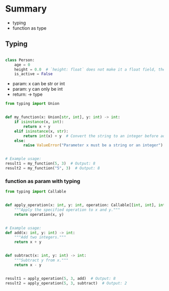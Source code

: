 # Summary

* typing
* function as type

## Typing

```python

class Person:
    age = 0
    height = 0.0  # `height: float` does not make it a float field, the only way for python to know the type is by forcing a value into a field 
    is_active = False
```

* param: x can be str or int
* param: y can only be int
* return: -> type

```python
from typing import Union


def my_function(x: Union[str, int], y: int) -> int:
    if isinstance(x, int):
        return x + y
    elif isinstance(x, str):
        return int(x) + y  # Convert the string to an integer before adding y
    else:
        raise ValueError("Parameter x must be a string or an integer")


# Example usage:
result1 = my_function(5, 3)  # Output: 8
result2 = my_function("5", 3)  # Output: 8

```

### function as param with typing

```python
from typing import Callable


def apply_operation(x: int, y: int, operation: Callable[[int, int], int]) -> int:
    """Apply the specified operation to x and y."""
    return operation(x, y)


# Example usage:
def add(x: int, y: int) -> int:
    """Add two integers."""
    return x + y


def subtract(x: int, y: int) -> int:
    """Subtract y from x."""
    return x - y


result1 = apply_operation(5, 3, add)  # Output: 8
result2 = apply_operation(5, 3, subtract)  # Output: 2
```
